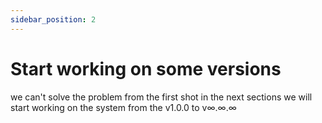 ```yaml
---
sidebar_position: 2
---
```


# Start working on some versions

we can't solve the problem from the first shot in the next sections we will start working on the system from the v1.0.0 to v∞.∞.∞
